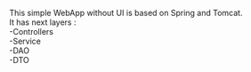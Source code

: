 

This simple WebApp without UI is based on Spring and Tomcat.<br>
It has next layers :<br>
 -Controllers<br>
 -Service<br>
 -DAO<br>
 -DTO<br>

        
        
  

